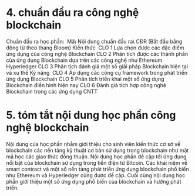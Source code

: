 # 4. chuẩn đầu ra công nghệ blockchain
Chuẩn đầu ra học phần:  Mã\ Nội dung chuẩn đầu ra\ CĐR (Bắt đầu bằng động từ theo thang Bloom) Kiến thức  CLO 1 Lựa chọn được các đặc điểm ứng dụng của công nghệ Blockchain CLO 2 Phân tích được các thành phần của ứng dụng Blockchain dựa trên các công nghệ như Ethereum Hyperledger CLO 3 Phân tích đánh giá một số giải pháp Blockchain hiện tại và xu thế Kỹ năng  CLO 4 Áp dụng các công cụ framework trong phát triển ứng dụng Blockchain CLO 5 Phân tích triển khai một số ứng dụng Blockchain điển hình hiện nay CLO 6 Đánh giá tích hợp công nghệ Blockchain trong các ứng dụng CNTT
# 5. tóm tắt nội dung học phần công nghệ blockchain
Nội dung của học phần nhằm giới thiệu cho sinh viên kiến thức cơ sở về blockchain các nền tảng kỹ thuật cơ bản sử dụng trong blockchain như mật mã học các giao thức đồng thuận. Nội dung học phần đề cập tới ứng dụng nổi bật của blockchain sử dụng trong tiền điện tử Bitcoin. Các khái niệm về smart contract và một số nền tảng phát triển ứng dụng blockchain phổ biến như Ethereum và Hyperledger cũng được đề cập. Cuối cùng nội dung học phần giới thiệu một số ứng dụng phổ biến của blockchain và hướng phát triển.
